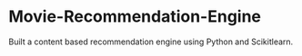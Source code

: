 # Movie-Recommendation-Engine
 Built a content based recommendation engine using Python and Scikitlearn. 

